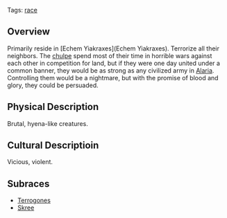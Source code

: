 Tags: [race](Races)

## Overview

Primarily reside in [Echem Yiakraxes](Echem Yiakraxes). Terrorize all their neighbors. The [chulpe](Chulpe) spend most of their time in horrible wars against each other in competition for land, but if they were one day united under a common banner, they would be as strong as any civilized army in [Alaria](Alaria). Controlling them would be a nightmare, but with the promise of blood and glory, they could be persuaded.

## Physical Description

Brutal, hyena-like creatures.

## Cultural Descriptioin

Vicious, violent.

## Subraces

- [Terrogones](Terrogones)
- [Skree](Skree)